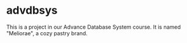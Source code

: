 # advdbsys
This is a project in our Advance Database System course. It is named "Meliorae", a cozy pastry brand.
